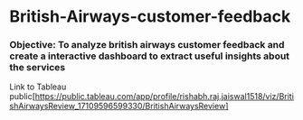 # British-Airways-customer-feedback
### Objective: To analyze british airways customer feedback and create a interactive dashboard to extract useful insights about the services
Link to Tableau public[https://public.tableau.com/app/profile/rishabh.raj.jaiswal1518/viz/BritishAirwaysReview_17109596599330/BritishAirwaysReview]
